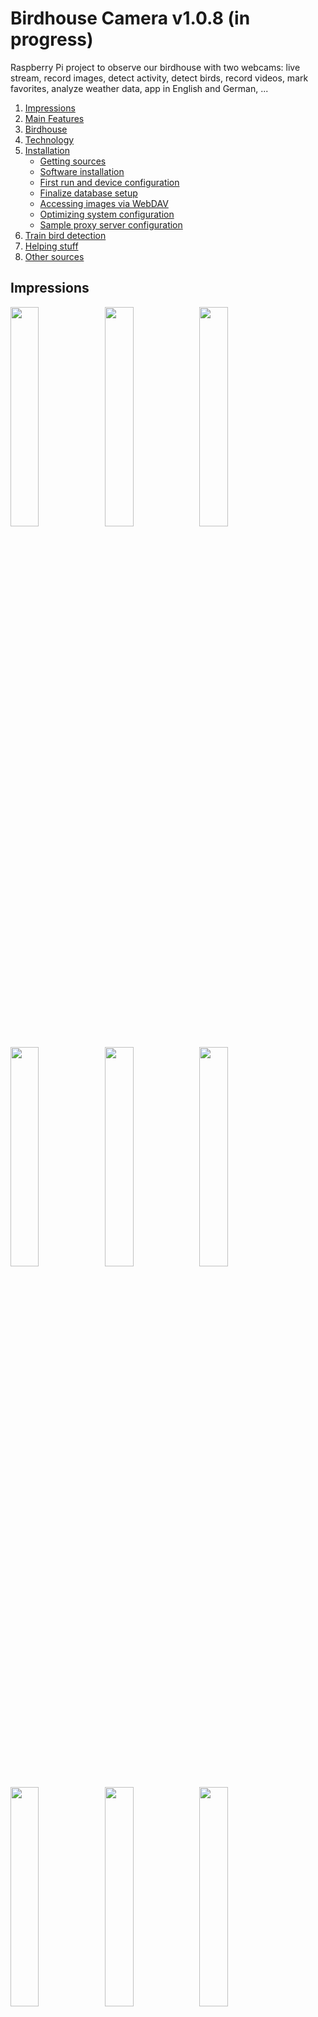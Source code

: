 # Birdhouse Camera v1.0.8 (in progress)

Raspberry Pi project to observe our birdhouse with two webcams: live stream, record images, 
detect activity, detect birds, record videos, mark favorites, analyze weather data, 
app in English and German, ...

1. [Impressions](#impressions)
2. [Main Features](#main-features)
3. [Birdhouse](#birdhouse)
4. [Technology](#technology)
5. [Installation](#installation)
   * [Getting sources](#getting-sources)
   * [Software installation](#software-installation)
   * [First run and device configuration](#first-run-and-device-configuration)
   * [Finalize database setup](#finalize-database-setup)
   * [Accessing images via WebDAV](#Accessing-images-via-WebDAV)
   * [Optimizing system configuration](#optimizing-system-configuration)
   * [Sample proxy server configuration](#Sample-proxy-server-configuration)
6. [Train bird detection](#Train-bird-detection)
7. [Helping stuff](#helping-stuff)
8. [Other sources](#other-sources)


## Impressions

<img src="info/images/birdcam_05.PNG" width="30%"><img src="info/images/birdcam_21.PNG" width="30%"><img src="info/images/birdcam_10.PNG" width="30%">

<img src="info/images/birdcam_17.PNG" width="30%"><img src="info/images/birdcam_18.PNG" width="30%"><img src="info/images/birdcam_19.PNG" width="30%">
 
<img src="info/images/birdcam_08.PNG" width="30%"><img src="info/images/birdcam_06.PNG" width="30%"><img src="info/images/birdcam_11.PNG" width="30%">


<img src="info/images/birdcam_12.PNG" width="30%"><img src="info/images/birdcam_13.PNG" width="30%"><img src="info/images/birdcam_22.PNG" width="30%">

<img src="info/images/birdcam_23.PNG" width="30%"><img src="info/images/birdcam_15.PNG" width="30%"><img src="info/images/birdcam_16.PNG" width="30%">

<img src="info/images/birdcam_01.PNG" width="30%"><img src="info/images/birdcam_02.PNG" width="30%"><img src="info/images/birdcam_24.PNG" width="30%">

<img src="info/images/birdcam_25.PNG" width="30%"><img src="info/images/birdcam_32.PNG" width="30%"><img src="info/images/birdcam_31.PNG" width="30%">

<br/><br/>
<img src="info/images/birdcam_14.PNG" width="90%">

## Main Features

* **WebApp for Browser and SmartPhone** (English and German, optimized for iPhone)
* **Watching live stream** with 1 or 2 cameras (RPi4 recommend for fluent stream) 
  * via Raspberry Pi camera
  * USB web cam (e.g. RPi cam inside and USB web cam outside)
* **Continuously recording photos**
  * e.g. every 20 seconds from sunrise to 20:00 local time (configurable in the device settings)
  * Similarity detection, filter photos with movement in a defined area (visualize differences)
  * camera and image settings configurable (brightness, contrast, ...)
* **Managing photos and videos** (admin)
  * Archive photos with movement or detected objects and favorite photos once a day
  * Mark photos and videos as favorites or to be deleted
  * Mark a range of photos between two marked photos as to be deleted
  * View all favorite photos and videos
  * Delete marked photos from server
* **Recording and streaming videos** (admin)
  * create mp4 video incl. audio, works with iOS devices
  * Create video from all pictures of the current day
  * Trim videos
* **Recording and visualizing weather data**:
  * via internet for a defined location (python_weather OR [Open Meteo](https://open-meteo.com/))
  * from sensors connected to the Raspberry Pi (DHT11/DHT22)
  * GPS lookup for cities or addresses via GeoPy to set weather location
* **Listening audio stream** from microphone
  * under construction, currently browser only (no iPhone)
* **Detecting birds** (objects) via PyTorch
  * Bird detection model in an early stage trained with a few European singing birds
  * View with all detected birds and objects -> jump to other views filtered by bird
  * Filter by detected birds in archive and favorite view as well as for admins in complete view of current day
  * Batch detection for archive images - single day and multiple days incl. individual detection threshold (admin)
  * _Live detection is experimental and slow on RPi 4 (admin view)_
  * _No label editing via app yet_
* **Admin functionality** via app
  * Deny recording and admin functionality for specific IP addresses (e.g. router or proxy, to deny for access from the internet) or use password to login as administrator
  * Edit server settings (partly, other settings define in file .env)
  * Edit device settings, reconnect devices (devices must be added via config file)
  * Edit camera and image settings (contrast, saturation, hue, brightness ...)
  * See amount of currently active streams
  * Download archived data (hires, config-files, object detection as YOLOv5)

## Birdhouse

Here are some options. Calculate with a little bit more space in the height for the camera inside the birdhouse.

* German instructions: [NABU - Nistkästen selber bauen](https://www.nabu.de/tiere-und-pflanzen/voegel/helfen/nistkaesten/index.html)
* English instructions: [Simple birdhouse](https://suncatcherstudio.com/birds/birdhouse-plans-simple/)

## Technology

* IT Hardware
  * Raspberry Pi 3B+, Raspberry Pi 4 (recommended)
  * Micro SD with 64 GByte
  * USB camera for outside view (and maybe inside view)
  * _optional:_ PiCamera with IR for the inside view (wide-angle, e.g., 110°)
  * _optional:_ Small USB Microphone
  * _optional:_ DHT11 / DHT22 Sensor
* Software
  * Python 3, CV2, JSON, Flask, ffmpeg, ffmpeg-progress, PyAudio, PyTorch/YOLOv5
  * python_weather, Weather by [Open-Meteo.com](https://open-meteo.com/), GeoPy
  * HTML, CSS, JavaScript, Pinch-Zoom
  * jc://modules/, jc://app-framework/

## Installation

* Build a birdhouse incl. a Raspberry Pi or USB Camera inside the birdhouse (additional cameras and sensors are optional)
* Prepare a Raspberry Pi 3B or newer
  * Install a fresh image on an SDCard (https://www.raspberrypi.com/software/)
  * Recommended OS (due to restrictions: PyTorch require 64bit, picamera doesn't support 64bit any more, 
    and picamera2 + libcamera doesn't work in docker container yet (requires Raspbian OS 64bit > bullseye)) 
    * Raspbian OS Lite 64bit for **object detection** using PyTorch
    * Raspbian OS Lite 32bit if you want to use a **PiCamera** and the Docker version 
      
  * Install git: ```sudo apt-get install git```
  * _Optional:_ Install v4l2-ctl: ```sudo apt-get install v4l-utils```
  * Create and move to your project directory, e.g., /projects/test/ or /projects/prod/ 
* Choose one of the installation procedures below depending on your needs 
* Connect cameras (and optional devices) with the Raspberry, start and enjoy

_NOTE: For an upgrade of an existing older version it might be required
to rename (or remove) the files 'data/config.json' and '.env' and restart after the update. 
Then change the new default configuration to your needs ..._

### Getting sources

```bash 
$ git clone http://github.com/jc-prg/birdhouse-cam.git
$ cd birdhouse-cam
$ git submodule update --init --recursive
```

### Software installation

Depending on the needs there are three options available how to install and run this software:

*  [(1) Docker based installation](#1-docker-based-installation) - the easiest way to install and run the birdhouse-cam, 
  but with limitations: you have to decide if you want to use a PiCamera on a 32bit OS or 
  object detection with 64bit OS.
* [(2) Direct installation](#2-direct-installation) - complete installation of all components with a bigger effort but without the limitations of (1)
* [(3) Hybrid installation](#3-hybrid-installation) - combination with less effort than (2) and without the limitations
  of (1), recommend if you want to use PiCamera and object detection

#### (1) Docker based installation

1. Install docker and docker-compose
    ```bash
    $ sudo ./config/install/install_docker
    ```
2. Create and adapt main configuration file, see [sample.env](sample.env) for details and ensure 
   the right settings especially regarding the directories, the container images and the rpi_* settings
    ```bash
    $ sudo cp sample.env .env
    $ sudo nano .env
    ```
3. Build docker container and run the first time
    ```bash
    $ docker-compose up --build
    ```
4. Initial start to create a config file, see [First run and device configuration](#First-run-and-device-configuration)
5. Add the following lines to crontab (start on boot):
    ```bash 
    @reboot /usr/sbin/docker-compose -f /<path_to_script>/docker-compose.yml up -d
    ```
6. Examine logging messages if there are any problems
   ```bash
   # show complete log file
   $ cat log/server.log
   
   # show latest log messages with an update every 2s
   $ ./watch_log
   ```

#### (2) Direct installation

_Note:_ This installation is not fully tested yet. Recommend are (1) and (3).

1. Install birdhouse-cam prerequisites
    ```bash 
    # Install required Python modules and ffmpeg (this may take a while)
    $ sudo ./config/install/install       # for installation on x86
    $ sudo ./config/install/install_rpi   # for installation on Raspberry Pi
                                          # $ sudo ./config/install/install_ffmpeg
    ```
2. _Optional:_ Install CouchDB (no installation script available) or use JSON files as database
3. Create and adapt main configuration file, see (1.2)
4. Initial start to create a config file, see [First run and device configuration](#First-run-and-device-configuration)
    ```bash 
    # Initial start, will create a config file
    $ ./server/server.py
    ```
5. Add the following lines to crontab (start on boot)
    ```bash 
    @reboot /usr/bin/python3 /<path_to_script>/server/server.py --logfile
    @reboot /usr/bin/python3 /<path_to_script>/server/stream_video.py
    ```
6. Examine logging messages if there are any problems, see (1.6)

#### (3) Hybrid installation

1. Install docker and docker-compose, see (1.1)

2. Install birdhouse-cam prerequisites, see (2.1)

3. Create and adapt main configuration file, see (1.2). 

   Ensure the following variable is set correctly: ```BIRDHOUSE_INSTALLATION_TYPE=HYBRID```

4. Build docker container and run the first time
    ```bash
    $ docker-compose -f docker-compose-hybrid.yml up --build
    ```
5. Initial start to create a config file, see (2.4) and  [First run and device configuration](#First-run-and-device-configuration)
6. Add the following lines to crontab (start on boot):
    ```bash 
    @reboot /usr/sbin/docker-compose -f /<path_to_script>/docker-compose-hybrid.yml up -d
    ```
7. Enable starting when the server starts:

   1. Install via ```sudo crontab -e```. Add the following lines:
       ```bash
      # birdhouse-cam: start database, web-server, and videoserver
      @reboot     /usr/local/bin/docker-compose -f /projects/prod/birdhouse-cam/docker-compose-hybrid.yml up -docker
      # birdhouse-cam: start birdhouse server
      @reboot     /usr/bin/python3 /projects/prod/birdhouse-cam/server/server.py
      # birdhouse-cam: start if restart has been requested 
      * * * * *   /usr/bin/python3 /projects/prod/birdhouse-cam/server/server.py --check-if-start > /tmp/birdhouse-cam-cron 2>&1
       ```
   2. Alternatively create a system service to automatically start and restart the server (experimental)
       ```bash 
       # create and configure services
       $ sudo cp ./sample.birdhouse-cam.service /etc/systemd/system/birdhouse-cam.service
       $ sudo nano /etc/systemd/system/birdhouse-cam.service

       $ sudo cp ./sample.birdhouse-cam.service /etc/systemd/system/birdhouse-cam-docker.service
       $ sudo nano /etc/systemd/system/birdhouse-cam-docker.service

       # reload services
       $ sudo systemctl daemon-reload
   
       # register and install services
       $ sudo systemctl enable birdhouse-cam.service
       $ sudo systemctl start birdhouse-cam.service
       $ sudo systemctl enable birdhouse-cam-docker.service
       $ sudo systemctl start birdhouse-cam-docker.service
       ```

8. Examine logging messages if there are any problems, see (1.6)

### First run and device configuration

* Open your client (usually via http://your-hostname:8000/). 
When you run it the first time you'll be asked to check, change and save the settings.
* After that open the device settings and check, adapt, and save them also.
* _NOTE:_ if you want to add devices at the moment you have to edit the config file directly. 
It's stored as ./data/config.json.

### Finalize database setup

The default configuration of the database works without change but produces several error messages.
To remove those open the admin tool via http://your-hostname:5100/_utils/ and login
(default user:birdhouse, pwd:birdhouse - defined in the [.env](sample.env) file).
Go to the settings and create a single node.

### Accessing images via WebDAV

To access image and video files via WebDAV define credentials and port in the [.env](sample.env)-file and start docker container.

  ```bash
  $ sudo docker-compose -f docker-compose-webdav.yml up -d
  ```

### Optimizing system configuration

At least for a Raspberry Pi 3B+ the following configuration should be done to ensure a slightly better performance.

#### Analyze memory and swap usage

* first analyze the usage of the docker containers to decide if there is need for action
    ```bash
    # overview memory and swap usage
    $ watch -n 2 free -h
    
    # overview memory usage per docker container (full and reduced)
    $ sudo docker stats
    $ sudo docker stats --format "table {{.Container}}\t{{.Name}}\t{{.MemUsage}}\t{{.MemPerc}}"
    ```
* NOTE: the file [sample.env](sample.env) defines memory limits that should fit for Raspberry Pi 3B+.

#### Configure swap file on Ubuntu

* Update swap memory (see also [https://bitlaunch.io/](https://bitlaunch.io/blog/how-to-create-and-adjust-swap-space-in-ubuntu-20-04/))
  ```bash
  $ free -h
  $ sudo fallocate -l 2G /swapfile
  $ sudo chmod 600 /swapfile
  $ sudo mkswap /swapfile
  $ sudo swapon /swapfile
  $ free -h
  ```
* Add swap memory permanently
    ```bash
    $ sudo echo '/swapfile none swap sw 0 0' | sudo tee -a /etc/fstab
    ```

#### Configure swap file on Raspbian OS

* Update swap memory (usually 100MiB is set as default)
  ```bash
  $ sudo nano /etc/dphys-swapfile
  
  # change the following values to:
  CONF_SWAPSIZE=2048
  CONF_SWAPFACTOR=2
  
  $ sudo systemctl restart dphys-swapfile
  ```

#### Sample proxy server configuration

If you want to give access via internet you properly want to use a proxy such as NGINX. 
Therefor it's required to enable access to the following ports (if not changed default port settings):

* **App**: 80, 443
* **API**: 8007
* **Videostream**: 8008
* **Audiostream**: 8009

See a sample configuration (e.g. to forward http://birdhouse.your.domain:443 to http://your-server-ip:8000) here: [sample.nginx.conf](sample.nginx.conf). Ensure, that all used ports are publicly shared via your router.

## Train bird detection

The bird detection is based on a relatively simple training with a few singing birds. If you want to use and 
continuously improve your own detection model you can use the module [jc://bird-detection/](https://github.com/jc-prg/bird-detection/). 
Alternatively create a YOLOv5 model with different tools. Copy the *.pt file into the folder [data/custom_models/](data/custom_models/).

Hint: if you're logged in as admin you can download the archived images per camera incl. YOLOv5 files with the detected
birds or objects. By that you can adapt and use detected birds from your cameras for training.

## Helping stuff

* Check attached cameras and microphones
  ```bash
  # list video devices (install: apt-get install v4l2-ctl) 
  $ v4l2-ctl --list-devices
  
  # get available resolutions of a specific video device, e.g., /dev/video0
  $ v4l2-ctl -d /dev/video0 --list-formats-ext
  
  # check available cameras - Raspbian 32bit OS
  $ vcgencmd get_camera
  
  # check available cameras / capture and save an image - Raspbian OS 64bit
  $ libcamera-hello --list-camera
  $ libcamera-jpeg -o test.jpg
    
  # check available audio devices
  $ arecord -l
  
  # set audio level
  $ amixer -c 2 -q set 'Mic',0 100%
  ```

* administrate docker
  ```bash
  # show running containers
  $ sudo docker ps
  
  # check storage used by docker stuff
  $ sudo docker system df
  $ sudo docker system df -v
  
  # clean up unused container, images, build cache, networks
  $ sudo docker system prune
  ```

## Other sources

Thanks for your inspiration, code snippets, images:

* [https://github.com/Freshman-tech/custom-html5-video](https://github.com/Freshman-tech/custom-html5-video)
* [https://github.com/manuelstofer/pinchzoom](https://github.com/manuelstofer/pinchzoom)
* [https://gifer.com/en/ZHug](https://gifer.com/en/ZHug)
* [https://github.com/szazo/DHT11_Python](https://github.com/szazo/DHT11_Python)
* [https://github.com/bullet64/DHT22_Python](https://github.com/bullet64/DHT22_Python)
* [https://www.tunbury.org/audio-stream/](https://www.tunbury.org/audio-stream/)
* [https://github.com/nicknochnack/YOLO-Drowsiness-Detection/blob/main/Drowsiness%20Detection%20Tutorial.ipynb](https://github.com/nicknochnack/YOLO-Drowsiness-Detection/blob/main/Drowsiness%20Detection%20Tutorial.ipynb)
* ...

